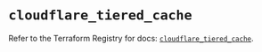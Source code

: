 # `cloudflare_tiered_cache`

Refer to the Terraform Registry for docs: [`cloudflare_tiered_cache`](https://registry.terraform.io/providers/cloudflare/cloudflare/4.33.0/docs/resources/tiered_cache).
